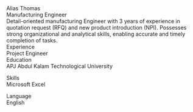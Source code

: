 <html>

<body>
Alias Thomas<br>
Manufacturing Engineer<br>
Detail-oriented manufacturing Engineer with 3 years of experience in quotation request (RFQ) and new product introduction (NPI). Possesses strong organizational and analytical skills, enabling accurate and timely completion of tasks.<br>
Experience<br>
  Project Engineer<br>
Education<br>
  APJ Abdul Kalam Technological University<br>
  
Skills<br>
Microsoft Excel<br>

Language<br>
English

</body>
</html>
